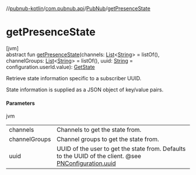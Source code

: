 //[pubnub-kotlin](../../../index.md)/[com.pubnub.api](../index.md)/[PubNub](index.md)/[getPresenceState](get-presence-state.md)

# getPresenceState

[jvm]\
abstract fun [getPresenceState](get-presence-state.md)(channels: [List](https://kotlinlang.org/api/latest/jvm/stdlib/kotlin.collections/-list/index.html)&lt;[String](https://kotlinlang.org/api/latest/jvm/stdlib/kotlin/-string/index.html)&gt; = listOf(), channelGroups: [List](https://kotlinlang.org/api/latest/jvm/stdlib/kotlin.collections/-list/index.html)&lt;[String](https://kotlinlang.org/api/latest/jvm/stdlib/kotlin/-string/index.html)&gt; = listOf(), uuid: [String](https://kotlinlang.org/api/latest/jvm/stdlib/kotlin/-string/index.html) = configuration.userId.value): [GetState](../../com.pubnub.api.endpoints.presence/-get-state/index.md)

Retrieve state information specific to a subscriber UUID.

State information is supplied as a JSON object of key/value pairs.

#### Parameters

jvm

| | |
|---|---|
| channels | Channels to get the state from. |
| channelGroups | Channel groups to get the state from. |
| uuid | UUID of the user to get the state from. Defaults to the UUID of the client.     @see [PNConfiguration.uuid](../-p-n-configuration/uuid.md) |
